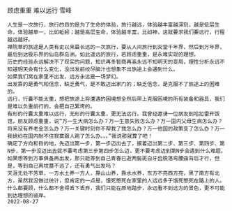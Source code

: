 顾虑重重 难以远行
雪峰

    人生是一次旅行，旅行的目的是为了生命的体验，旅行越远，体验越丰富越深刻，越是低层生命，体验越单一，比如蚯蚓；越是高层生命，体验越丰富，比如神，这就要求我们要远行，行程越远越好。
    禅院草的旅途是人类有史以来最长远的一次旅行，要从人间旅行到天堂千年界，然后到万年界，最后到达极乐界的仙岛群岛洲。如此遥远的旅行，若顾虑重重，是永难实现的理想。
    历史的经验永远解决不了现实的问题，知识再多智商再高永远不知明天的变局，理性分析永远不知道明天会有什么变化，没出发前绞尽脑汁也想象不出旅途上会遇到什么。
    如果我们窝在家里不出发，远方永远是一场梦幻。
    出发靠的是勇气和信念，缺乏勇气，是不敢迈出家门的；缺乏信念，是克服不了旅途上的困难的。
    远行，行囊不能太重，想把旅途上将遭遇的困境想全然后带上克服困境的所有装备和器具，我们是难以负重前行的，会把自己累垮的。
    有形的行囊太重难以远行，无形的行囊太重，更无法远行。我曾经邀请一位朋友到哈拉雷开饭馆，朋友顾虑重重，说“万一生大病怎么办？万一生意失败怎么办？万一国内父母生病怎么办？将来没有养老金怎么办？万一关键时刻你不帮我了我怎么办？万一他国的政策变了怎么办？万一我媳妇在国内耐不住寂寞跟人跑了怎么办。。。”我说那就算了吧！
    确定了方向和目的地，先迈出第一步，第一步迈出去了，接着迈出第二步、第三步、第四步、第N步，第一步没迈出去就不要考虑第三步第四步怎么迈，更不要考虑迈到第N步会遇到什么难题。
    如果想等到万事俱备再出发，那只能等到自己青春已逝两鬓斑白牙齿脱落弯腰曲背后才行，但是，等到自己离坟墓不远了，还有勇气出发吗？
    天涯无处不芳草，一方水土养一方人，靠山山养，靠水水养，东方不亮西方亮，黑了南方有北方，虽然我没做过统计，但肯定的一点是，饿死憋死在家里的人远远多于饿死憋死在路上的人。
    什么都要顾，什么都不舍得丢下丢弃，我们只能在原地踏步，永远看不到远方的景色，更不可能到达理想的彼岸。
    2022-08-27